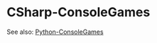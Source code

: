 # CSharp-ConsoleGames

See also: [Python-ConsoleGames][python]

[python]:https://github.com/prplecake/Python-ConsoleGames
